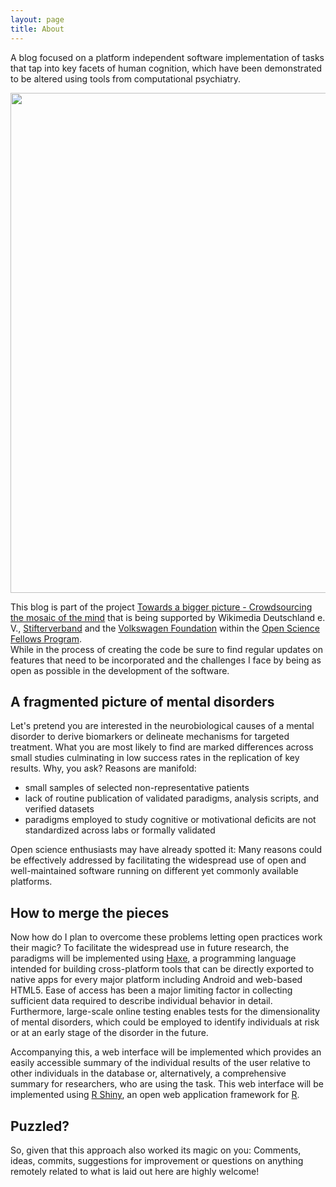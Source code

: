```yaml
---
layout: page
title: About
---
```


A blog focused on a platform independent software implementation of tasks that tap into key facets of human cognition, which have been demonstrated to be altered using tools from computational psychiatry.

<p align="center">
 <a href="https://en.wikiversity.org/wiki/Wikimedia_Deutschland/Open_Science_Fellows_Program" target="_blank">
  <img src="{{ site.baseurl }}/public/images/fp_logoleiste_en_02.jpg" width="800">
 </a>
</p>

This blog is part of the project [Towards a bigger picture - Crowdsourcing the mosaic of the mind](https://de.wikiversity.org/wiki/Wikiversity:Fellow-Programm_Freies_Wissen/Einreichungen/Towards_a_bigger_picture_-_Crowdsourcing_the_mosaic_of_the_mind) that is being supported by Wikimedia Deutschland e. V., [Stifterverband](https://www.stifterverband.org/english) and the [Volkswagen Foundation](https://www.volkswagenstiftung.de/en.html) within the [Open Science Fellows Program](https://en.wikiversity.org/wiki/Wikimedia_Deutschland/Open_Science_Fellows_Program).  
While in the process of creating the code be sure to find regular updates on features that need to be incorporated and the challenges I face by being as open as possible in the development of the software.


## A fragmented picture of mental disorders

Let's pretend you are interested in the neurobiological causes of a mental disorder to derive biomarkers or delineate mechanisms for targeted treatment. What you are most likely to find are marked differences across small studies culminating in low success rates in the replication of key results. Why, you ask? Reasons are manifold:
* small samples of selected non-representative patients 
* lack of routine publication of validated paradigms, analysis scripts, and verified datasets
* paradigms employed to study cognitive or motivational deficits are not standardized across labs or formally validated 

Open science enthusiasts may have already spotted it: Many reasons could be effectively addressed by facilitating the widespread use of open and well-maintained software running on different yet commonly available platforms.

## How to merge the pieces
Now how do I plan to overcome these problems letting open practices work their magic? 
To facilitate the widespread use in future research, the paradigms will be implemented using [Haxe](https://haxe.org/), a programming language intended for building cross-platform tools that can be directly exported to native apps for every major platform including Android and web-based HTML5. Ease of access has been a major limiting factor in collecting sufficient data required to describe individual behavior in detail. Furthermore, large-scale online testing enables tests for the dimensionality of mental disorders, which could be employed to identify individuals at risk or at an early stage of the disorder in the future. 

Accompanying this, a web interface will be implemented which provides an easily accessible summary of the individual results of the user relative to other individuals in the database or, alternatively, a comprehensive summary for researchers, who are using the task. This web interface will be implemented using [R Shiny](https://shiny.rstudio.com/), an open web application framework for [R](https://www.r-project.org/).

## Puzzled?
So, given that this approach also worked its magic on you: Comments, ideas, commits, suggestions for improvement or questions on anything remotely related to what is laid out here are highly welcome!
